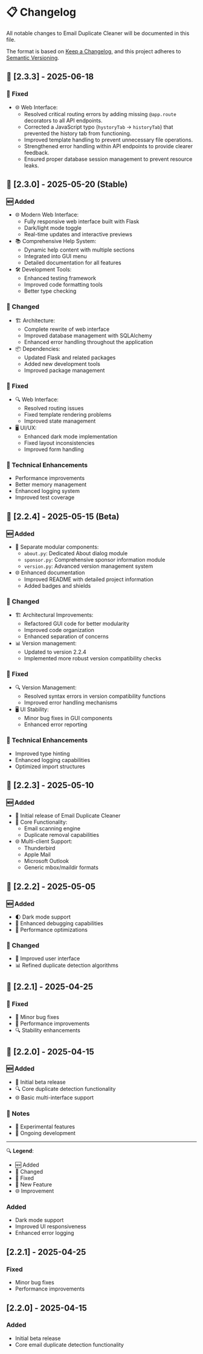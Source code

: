 # 📋 Changelog

All notable changes to Email Duplicate Cleaner will be documented in this file.

The format is based on [Keep a Changelog](https://keepachangelog.com/en/1.0.0/),
and this project adheres to [Semantic Versioning](https://semver.org/spec/v2.0.0.html).

## 🚀 [2.3.3] - 2025-06-18

### 🐛 Fixed
- 🌐 Web Interface:
  - Resolved critical routing errors by adding missing `@app.route` decorators to all API endpoints.
  - Corrected a JavaScript typo (`hystoryTab` -> `historyTab`) that prevented the history tab from functioning.
  - Improved template handling to prevent unnecessary file operations.
  - Strengthened error handling within API endpoints to provide clearer feedback.
  - Ensured proper database session management to prevent resource leaks.

## 🚀 [2.3.0] - 2025-05-20 (Stable)

### 🆕 Added
- 🌐 Modern Web Interface:
  - Fully responsive web interface built with Flask
  - Dark/light mode toggle
  - Real-time updates and interactive previews
- 📚 Comprehensive Help System:
  - Dynamic help content with multiple sections
  - Integrated into GUI menu
  - Detailed documentation for all features
- 🛠️ Development Tools:
  - Enhanced testing framework
  - Improved code formatting tools
  - Better type checking

### 🔧 Changed
- 🏗️ Architecture:
  - Complete rewrite of web interface
  - Improved database management with SQLAlchemy
  - Enhanced error handling throughout the application
- 📦 Dependencies:
  - Updated Flask and related packages
  - Added new development tools
  - Improved package management

### 🐛 Fixed
- 🔍 Web Interface:
  - Resolved routing issues
  - Fixed template rendering problems
  - Improved state management
- 🖥️ UI/UX:
  - Enhanced dark mode implementation
  - Fixed layout inconsistencies
  - Improved form handling

### 🔬 Technical Enhancements
- Performance improvements
- Better memory management
- Enhanced logging system
- Improved test coverage

## 🚀 [2.2.4] - 2025-05-15 (Beta)

### 🆕 Added
- 📄 Separate modular components:
  - `about.py`: Dedicated About dialog module
  - `sponsor.py`: Comprehensive sponsor information module
  - `version.py`: Advanced version management system
- 🌐 Enhanced documentation
  - Improved README with detailed project information
  - Added badges and shields

### 🔧 Changed
- 🏗️ Architectural Improvements:
  - Refactored GUI code for better modularity
  - Improved code organization
  - Enhanced separation of concerns
- 📊 Version management:
  - Updated to version 2.2.4
  - Implemented more robust version compatibility checks

### 🐛 Fixed
- 🔍 Version Management:
  - Resolved syntax errors in version compatibility functions
  - Improved error handling mechanisms
- 🖥️ UI Stability:
  - Minor bug fixes in GUI components
  - Enhanced error reporting

### 🔬 Technical Enhancements
- Improved type hinting
- Enhanced logging capabilities
- Optimized import structures

## 🌟 [2.2.3] - 2025-05-10

### 🆕 Added
- 🚀 Initial release of Email Duplicate Cleaner
- 📧 Core Functionality:
  - Email scanning engine
  - Duplicate removal capabilities
- 🌐 Multi-client Support:
  - Thunderbird
  - Apple Mail
  - Microsoft Outlook
  - Generic mbox/maildir formats

## 🔧 [2.2.2] - 2025-05-05

### 🆕 Added
- 🌓 Dark mode support
- 🐞 Enhanced debugging capabilities
- 🚀 Performance optimizations

### 🔧 Changed
- 🎨 Improved user interface
- 📊 Refined duplicate detection algorithms

## 🐞 [2.2.1] - 2025-04-25

### 🔧 Fixed
- 🐛 Minor bug fixes
- 🚀 Performance improvements
- 🔍 Stability enhancements

## 🎉 [2.2.0] - 2025-04-15

### 🆕 Added
- 🚀 Initial beta release
- 🔍 Core duplicate detection functionality
- 🌐 Basic multi-interface support

### 🔬 Notes
- 🧪 Experimental features
- 🚧 Ongoing development

---

🔍 **Legend**:
- 🆕 Added
- 🔧 Changed
- 🐛 Fixed
- 🚀 New Feature
- 🌐 Improvement

### Added
- Dark mode support
- Improved UI responsiveness
- Enhanced error logging

## [2.2.1] - 2025-04-25

### Fixed
- Minor bug fixes
- Performance improvements

## [2.2.0] - 2025-04-15

### Added
- Initial beta release
- Core email duplicate detection functionality

